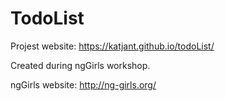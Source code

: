 # TodoList

Projest website: https://katjant.github.io/todoList/

Created during ngGirls workshop.

ngGirls website: http://ng-girls.org/
